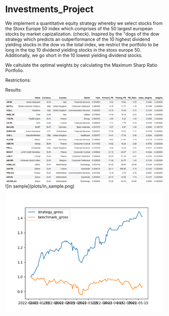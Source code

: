 # Investments_Project

We implement a quantitative equity strategy whereby we select stocks from the Stoxx Europe 50 index which comprises of the 50 largest european stocks by market capizalization. (check). 
Inspired by the "dogs of the dow strategy which predicts an outperformance of the 10 highest dividend yielding stocks in the dow vs the total index, we restrict the portfolio to be long in the top 10 dividend yielding stocks in the stoxx europe 50. Additionally, we go short in the 10 lowest yielding dividend stocks. 

We caltulate the optimal weights by calculating the Maximum Sharp Ratio Portfolio. 

Restrictions: 


Results: 

<img src="mystocks.png" alt="drawing" width="800"/>
![in sample](plots/in_sample.png)

![](plots/out_sample.png)
